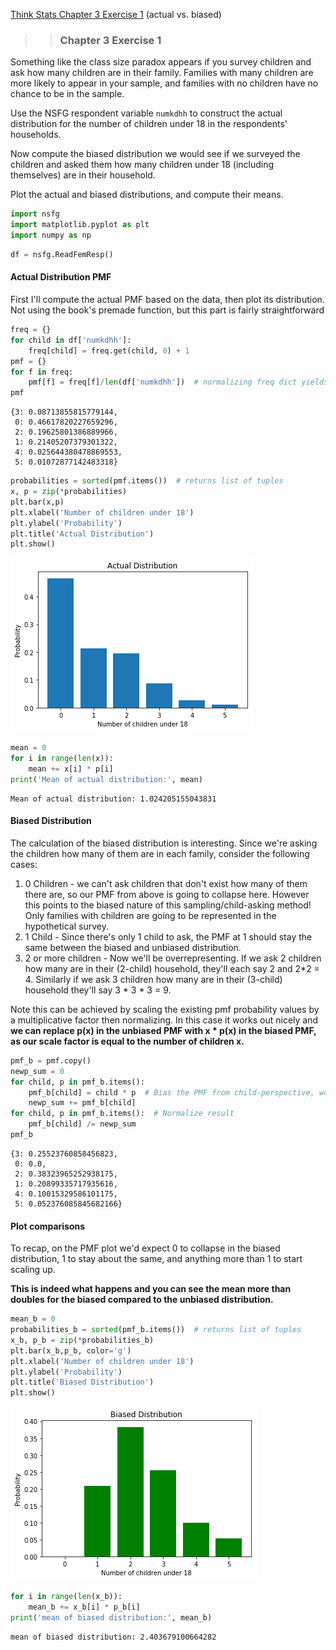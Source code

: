 [Think Stats Chapter 3 Exercise 1](http://greenteapress.com/thinkstats2/html/thinkstats2004.html#toc31) (actual vs. biased)

>> ### Chapter 3 Exercise 1
Something like the class size paradox appears if you survey children and ask how many children are in their family. Families with many children are more likely to appear in your sample, and families with no children have no chance to be in the sample.

Use the NSFG respondent variable `numkdhh` to construct the actual distribution for the number of children under 18 in the respondents' households.

Now compute the biased distribution we would see if we surveyed the children and asked them how many children under 18 (including themselves) are in their household.

Plot the actual and biased distributions, and compute their means.


```python
import nsfg
import matplotlib.pyplot as plt
import numpy as np
```


```python
df = nsfg.ReadFemResp()
```

#### Actual Distribution PMF
First I'll compute the actual PMF based on the data, then plot its distribution. Not using the book's premade function, but this part is fairly straightforward


```python
freq = {}
for child in df['numkdhh']:
    freq[child] = freq.get(child, 0) + 1
pmf = {}
for f in freq:
    pmf[f] = freq[f]/len(df['numkdhh'])  # normalizing freq dict yields PMF
pmf
```




    {3: 0.08713855815779144,
     0: 0.46617820227659296,
     2: 0.19625801386889966,
     1: 0.21405207379301322,
     4: 0.025644380478869553,
     5: 0.01072877142483318}




```python
probabilities = sorted(pmf.items())  # returns list of tuples
x, p = zip(*probabilities)
plt.bar(x,p)
plt.xlabel('Number of children under 18')
plt.ylabel('Probability')
plt.title('Actual Distribution')
plt.show()
```


![png](output_27_0.png)



```python
mean = 0 
for i in range(len(x)):
    mean += x[i] * p[i]
print('Mean of actual distribution:', mean)
```

    Mean of actual distribution: 1.024205155043831


#### Biased Distribution
The calculation of the biased distribution is interesting. Since we're asking the children how many of them are in each family, consider the following cases:
1. 0 Children - we can't ask children that don't exist how many of them there are, so our PMF from above is going to collapse here. However this points to the biased nature of this sampling/child-asking method! Only families with children are going to be represented in the hypothetical survey.
2. 1 Child - Since there's only 1 child to ask, the PMF at 1 should stay the same between the biased and unbiased distribution. 
3. 2 or more children - Now we'll be overrepresenting. If we ask 2 children how many are in their (2-child) household, they'll each say 2 and 2*2 = 4. Similarly if we ask 3 children how many are in their (3-child) household they'll say 3 * 3 * 3 = 9.

Note this can be achieved by scaling the existing pmf probability values by a multiplicative factor then normalizing. In this case it works out nicely and **we can replace p(x) in the unbiased PMF with x * p(x) in the biased PMF, as our scale factor is equal to the number of children x.**


```python
pmf_b = pmf.copy()
newp_sum = 0
for child, p in pmf_b.items():
    pmf_b[child] = child * p  # Bias the PMF from child-perspective, works cause 0*p, 1*p, 2*p etc
    newp_sum += pmf_b[child]
for child, p in pmf_b.items():  # Normalize result
    pmf_b[child] /= newp_sum
pmf_b
```




    {3: 0.25523760858456823,
     0: 0.0,
     2: 0.38323965252938175,
     1: 0.20899335717935616,
     4: 0.10015329586101175,
     5: 0.052376085845682166}



#### Plot comparisons

To recap, on the PMF plot we'd expect 0 to collapse in the biased distribution, 1 to stay about the same, and anything more than 1 to start scaling up.

**This is indeed what happens and you can see the mean more than doubles for the biased compared to the unbiased distribution.**


```python
mean_b = 0
probabilities_b = sorted(pmf_b.items())  # returns list of tuples
x_b, p_b = zip(*probabilities_b)
plt.bar(x_b,p_b, color='g')
plt.xlabel('Number of children under 18')
plt.ylabel('Probability')
plt.title('Biased Distribution')
plt.show()
```


![png](output_32_0.png)



```python
for i in range(len(x_b)):
    mean_b += x_b[i] * p_b[i]
print('mean of biased distribution:', mean_b)
```

    mean of biased distribution: 2.403679100664282


